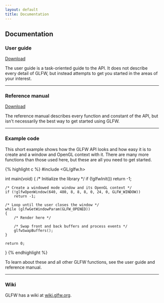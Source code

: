 ```yaml
---
layout: default
title: Documentation
---
```


## Documentation

### User guide

<a class="download" href="GLFWUsersGuide279.pdf" title="Download User Guide (PDF)">Download</a>

The user guide is a task-oriented guide to the API.  It does not describe every
detail of GLFW, but instead attempts to get you started in the areas of your
interest.

---
### Reference manual

<a class="download" href="GLFWReference279.pdf" title="Download Reference Manual (PDF)">Download</a>

The reference manual describes every function and constant of the API, but isn't
necessarily the best way to get started using GLFW.

---
### Example code

This short example shows how the GLFW API looks and how easy it is to create and
a window and OpenGL context with it.  There are many more functions than those
used here, but these are all you need to get started.

{% highlight c %}
#include <GL/glfw.h>

int main(void)
{
    /* Initialize the library */
    if (!glfwInit())
        return -1;

    /* Create a windowed mode window and its OpenGL context */
    if (!glfwOpenWindow(640, 480, 8, 8, 8, 0, 24, 0, GLFW_WINDOW))
        return -1;

    /* Loop until the user closes the window */
    while (glfwGetWindowParam(GLFW_OPENED))
    {
        /* Render here */

        /* Swap front and back buffers and process events */
        glfwSwapBuffers();
    }

    return 0;
}
{% endhighlight %}

To learn about these and all other GLFW functions, see the user guide and
reference manual.

---
### Wiki

GLFW has a wiki at [wiki.glfw.org](http://wiki.glfw.org/).

